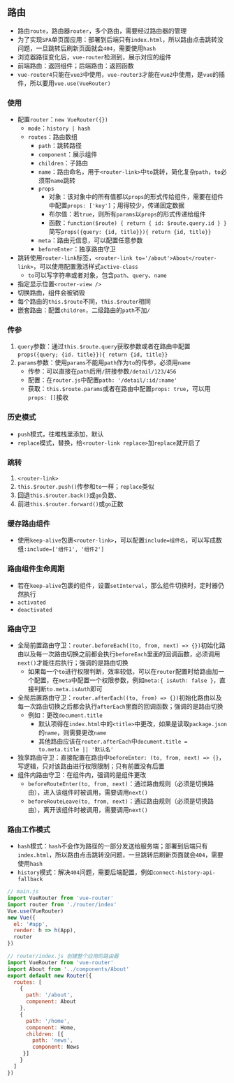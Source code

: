 ## 路由

- 路由`route`，路由器`router`，多个路由，需要经过路由器的管理
- 为了实现`SPA`单页面应用：部署到后端只有`index.html`，所以路由点击跳转没问题，一旦跳转后刷新页面就会`404`，需要使用`hash`
- 浏览器路径变化后，`vue-router`检测到，展示对应的组件
- 前端路由：返回组件；后端路由：返回函数
- `vue-router4`只能在`vue3`中使用，`vue-router3`才能在`vue2`中使用，是`vue`的插件，所以要用`vue.use(VueRouter)`

### 使用

- 配置`router`：`new VueRouter({})`
  - `mode`：`history | hash`
  - `routes`：路由数组
    - `path`：跳转路径
    - `component`：展示组件
    - `children`：子路由
    - `name`：路由命名，用于`<router-link>`中`to`跳转，简化复杂`path`，`to`必须带`name`跳转
    - `props`
      - 对象：该对象中的所有值都以`props`的形式传给组件，需要在组件中配置`props: ['key']`；用得较少，传递固定数据
      - 布尔值：若`true`，则所有`params`以`props`的形式传递给组件
      - 函数：`function($route) { return { id: $route.query.id } }`简写`props({query: {id, title}}){ return {id, title}}`
    - `meta`：路由元信息，可以配置任意参数
    - `beforeEnter`：独享路由守卫
- 跳转使用`router-link`标签，`<router-link to='/about'>About</router-link>`，可以使用配置激活样式`active-class`
  - `to`可以写字符串或者对象，包含`path`、`query`、`name`
- 指定显示位置`<router-view />`
- 切换路由，组件会被销毁
- 每个路由的`this.$route`不同，`this.$router`相同
- 嵌套路由：配置`children`，二级路由的`path`不加`/`

### 传参

1. `query`参数：通过`this.$route.query`获取参数或者在路由中配置`props({query; {id. title}}){ return {id, title}}`
2. `params`参数：使用`params`不能用`path`作为`to`的传参，必须用`name`
    - 传参：可以直接在`path`后用`/`拼接参数`/detail/123/456`
    - 配置：在`router.js`中配置`path: '/detail/:id/:name'`
    - 获取：`this.$route.params`或者在路由中配置`props: true`，可以用`props: []`接收

### 历史模式

- `push`模式，往堆栈里添加，默认
- `replace`模式，替换，给`<router-link replace>`加`replace`就开启了

### 跳转

1. `<router-link>`
2. `this.$router.push()`传参和`to`一样；`replace`类似
3. 回退`this.$router.back()`或`go`负数、
4. 前进`this.$router.forward()`或`go`正数

### 缓存路由组件

- 使用`keep-alive`包裹`<router-link>`，可以配置`include=组件名`，可以写成数组`:include=['组件1', '组件2']`

### 路由组件生命周期

- 若在`keep-alive`包裹的组件，设置`setInterval`，那么组件切换时，定时器仍然执行
- `activated`
- `deactivated`

### 路由守卫

- 全局前置路由守卫：`router.beforeEach((to, from, next) => {})`初始化路由以及每一次路由切换之前都会执行`beforeEach`里面的回调函数，必须调用`next()`才能往后执行；强调的是路由切换
  - 如果每一个`to`进行权限判断，效率较低，可以在`router`配置时给路由加一个配置，在`meta`中配置一个权限参数，例如`meta:{ isAuth: false }`，直接判断`to.meta.isAuth`即可
- 全局后置路由守卫：`router.afterEach((to, from) => {})`初始化路由以及每一次路由切换之后都会执行`afterEach`里面的回调函数；强调的是路由切换
  - 例如：更改`document.title`
    - 默认项得在`index.html`中的`<title>`中更改，如果是读取`package.json`的`name`，则需要更改`name`
    - 其他路由应该在`router.afterEach`中`document.title = to.meta.title || '默认名'`
- 独享路由守卫：直接配置在路由中`beforeEnter: (to, from, next) => {}`，写逻辑，只对该路由进行权限限制；只有前置没有后置
- 组件内路由守卫：在组件内，强调的是组件更改
  - `beforeRouteEnter(to, from, next)`：通过路由规则（必须是切换路由），进入该组件时被调用，需要调用`next()`
  - `beforeRouteLeave(to, from, next)`：通过路由规则（必须是切换路由），离开该组件时被调用，需要调用`next()`

### 路由工作模式

- `hash`模式：`hash`不会作为路径的一部分发送给服务端；部署到后端只有`index.html`，所以路由点击跳转没问题，一旦跳转后刷新页面就会`404`，需要使用`hash`
- `history`模式：解决`404`问题，需要后端配置，例如`connect-history-api-fallback`

```javascript
// main.js
import VueRouter from 'vue-router'
import router from './router/index'
Vue.use(VueRouter)
new Vue({
  el: '#app',
  render: h => h(App),
  router
})

// router/index.js 创建整个应用的路由器
import VueRouter from 'vue-router'
import About from '../components/About'
export default new Router({
  routes: [
    {
      path: '/about',
      component: About
    },
    {
      path: '/home',
      component: Home,
      children: [{
        path: 'news',
        component: News
     }]
    }
  ]
})
```